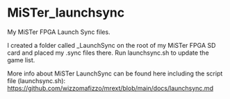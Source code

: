 # MiSTer_launchsync
My MiSTer FPGA Launch Sync files.

I created a folder called _LaunchSync on the root of my MiSTer FPGA SD card and placed my .sync files there.
Run launchsync.sh to update the game list.  

More info about MiSTer LaunchSync can be found here including the script file (launchsync.sh): 
https://github.com/wizzomafizzo/mrext/blob/main/docs/launchsync.md

